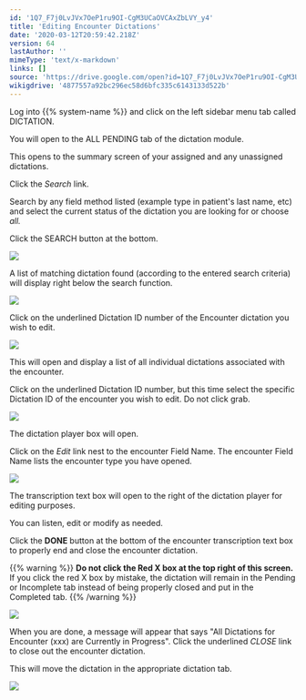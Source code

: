 ```yaml
---
id: '1Q7_F7j0LvJVx7OeP1ru9OI-CgM3UCaOVCAxZbLVY_y4'
title: 'Editing Encounter Dictations'
date: '2020-03-12T20:59:42.218Z'
version: 64
lastAuthor: ''
mimeType: 'text/x-markdown'
links: []
source: 'https://drive.google.com/open?id=1Q7_F7j0LvJVx7OeP1ru9OI-CgM3UCaOVCAxZbLVY_y4'
wikigdrive: '4877557a92bc296ec58d6bfc335c6143133d522b'
---
```

Log into {{% system-name %}} and click on the left sidebar menu tab called DICTATION.

You will open to the ALL PENDING tab of the dictation module.

This opens to the summary screen of your assigned and any unassigned dictations.

Click the *Search* link.

Search by any field method listed (example type in patient's last name, etc) and select the current status of the dictation you are looking for or choose *all.*

Click the SEARCH button at the bottom.

![](../editing-encounter-dictations.assets/619908842ecca981bd6c237757c1f5ba.png)

A list of matching dictation found (according to the entered search criteria) will display right below the search function.

![](../editing-encounter-dictations.assets/32cf350fe3d642a62deb7d5f35248ba0.png)

Click on the underlined Dictation ID number of the Encounter dictation you wish to edit.

![](../editing-encounter-dictations.assets/32cf350fe3d642a62deb7d5f35248ba0.png)

This will open and display a list of all individual dictations associated with the encounter.

Click on the underlined Dictation ID number, but this time select the specific Dictation ID of the encounter you wish to edit. Do not click grab.

![](../editing-encounter-dictations.assets/4413b1f5bfdd795e50d7b6b34008c256.png)

The dictation player box will open.

Click on the *Edit* link nest to the encounter Field Name. The encounter Field Name lists the encounter type you have opened.

![](../editing-encounter-dictations.assets/6d3b816058d07ac9977082f7b24bd5aa.png)

The transcription text box will open to the right of the dictation player for editing purposes.

You can listen, edit or modify as needed.

Click the **DONE** button at the bottom of the encounter transcription text box to properly end and close the encounter dictation.

{{% warning %}}
**Do not click the Red X box at the top right of this screen.** If you click the red X box by mistake, the dictation will remain in the Pending or Incomplete tab instead of being properly closed and put in the Completed tab.
{{% /warning %}}

![](../editing-encounter-dictations.assets/b9750bdcf556038f61a78cf3647640f2.png)

When you are done, a message will appear that says "All Dictations for Encounter (xxx) are Currently in Progress". Click the underlined *CLOSE* link to close out the encounter dictation.

This will move the dictation in the appropriate dictation tab.

![](../editing-encounter-dictations.assets/6dcebe39b85375135c22451f18b8702f.png)
